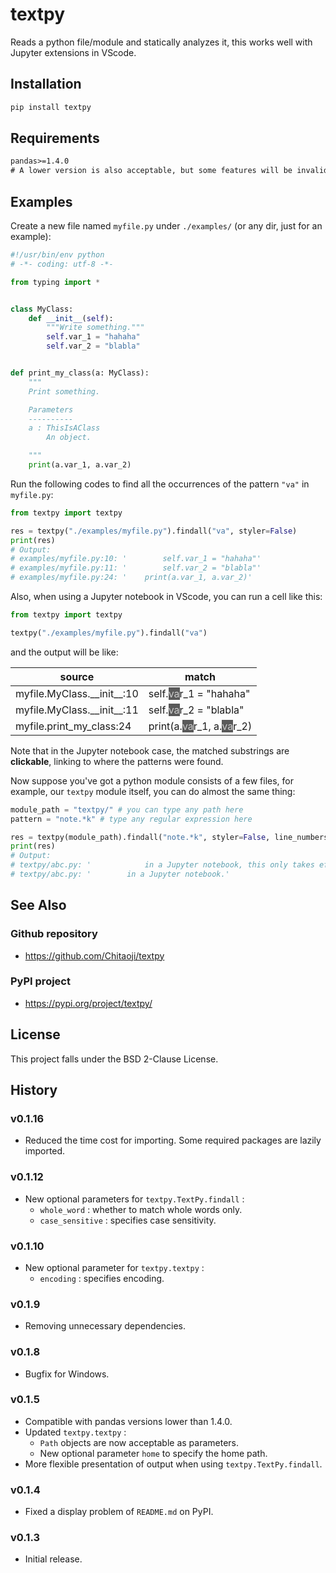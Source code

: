 # textpy
Reads a python file/module and statically analyzes it, this works well with Jupyter extensions in VScode.

## Installation

```sh
pip install textpy
```

## Requirements
```txt
pandas>=1.4.0 
# A lower version is also acceptable, but some features will be invalid.
```

## Examples
Create a new file named `myfile.py` under `./examples/` (or any dir, just for an example):

```py
#!/usr/bin/env python
# -*- coding: utf-8 -*-

from typing import *


class MyClass:
    def __init__(self):
        """Write something."""
        self.var_1 = "hahaha"
        self.var_2 = "blabla"


def print_my_class(a: MyClass):
    """
    Print something.

    Parameters
    ----------
    a : ThisIsAClass
        An object.

    """
    print(a.var_1, a.var_2)
```

Run the following codes to find all the occurrences of the pattern `"va"` in `myfile.py`:

```py
from textpy import textpy

res = textpy("./examples/myfile.py").findall("va", styler=False)
print(res)
# Output:
# examples/myfile.py:10: '        self.var_1 = "hahaha"'
# examples/myfile.py:11: '        self.var_2 = "blabla"'
# examples/myfile.py:24: '    print(a.var_1, a.var_2)'
```

Also, when using a Jupyter notebook in VScode, you can run a cell like this:

```py
from textpy import textpy

textpy("./examples/myfile.py").findall("va")
```

and the output will be like:

<table id="T_eb71c">
  <thead>
    <tr>
      <th id="T_eb71c_level0_col0" class="col_heading level0 col0">source</th>
      <th id="T_eb71c_level0_col1" class="col_heading level0 col1">match</th>
    </tr>
  </thead>
  <tbody>
    <tr>
      <td id="T_eb71c_row0_col0" class="data row0 col0"><a href='examples/myfile.py'
          style='text-decoration:none;color:inherit'>myfile</a>.<a href='examples/myfile.py'
          style='text-decoration:none;color:inherit'>MyClass</a>.<a href='examples/myfile.py'
          style='text-decoration:none;color:inherit'>__init__</a>:<a href='examples/myfile.py'
          style='text-decoration:none;color:inherit'>10</a></td>
      <td id="T_eb71c_row0_col1" class="data row0 col1"> self.<a href='examples/myfile.py'
          style='text-decoration:none;color:#cccccc;background-color:#595959'>va</a>r_1 = "hahaha"</td>
    </tr>
    <tr>
      <td id="T_eb71c_row1_col0" class="data row1 col0"><a href='examples/myfile.py'
          style='text-decoration:none;color:inherit'>myfile</a>.<a href='examples/myfile.py'
          style='text-decoration:none;color:inherit'>MyClass</a>.<a href='examples/myfile.py'
          style='text-decoration:none;color:inherit'>__init__</a>:<a href='examples/myfile.py'
          style='text-decoration:none;color:inherit'>11</a></td>
      <td id="T_eb71c_row1_col1" class="data row1 col1"> self.<a href='examples/myfile.py'
          style='text-decoration:none;color:#cccccc;background-color:#595959'>va</a>r_2 = "blabla"</td>
    </tr>
    <tr>
      <td id="T_eb71c_row2_col0" class="data row2 col0"><a href='examples/myfile.py'
          style='text-decoration:none;color:inherit'>myfile</a>.<a href='examples/myfile.py'
          style='text-decoration:none;color:inherit'>print_my_class</a>:<a href='examples/myfile.py'
          style='text-decoration:none;color:inherit'>24</a></td>
      <td id="T_eb71c_row2_col1" class="data row2 col1"> print(a.<a href='examples/myfile.py'
          style='text-decoration:none;color:#cccccc;background-color:#595959'>va</a>r_1, a.<a href='examples/myfile.py'
          style='text-decoration:none;color:#cccccc;background-color:#595959'>va</a>r_2)</td>
    </tr>
  </tbody>
</table>

Note that in the Jupyter notebook case, the matched substrings are **clickable**, linking to where the patterns were found.

Now suppose you've got a python module consists of a few files, for example, our `textpy` module itself, you can do almost the same thing:

```py
module_path = "textpy/" # you can type any path here
pattern = "note.*k" # type any regular expression here

res = textpy(module_path).findall("note.*k", styler=False, line_numbers=False)
print(res)
# Output:
# textpy/abc.py: '            in a Jupyter notebook, this only takes effect when'
# textpy/abc.py: '        in a Jupyter notebook.'
```

## See Also
### Github repository
* https://github.com/Chitaoji/textpy

### PyPI project
* https://pypi.org/project/textpy/

## License
This project falls under the BSD 2-Clause License.

## History

### v0.1.16
* Reduced the time cost for importing. Some required packages are lazily imported.

### v0.1.12
* New optional parameters for `textpy.TextPy.findall` :
  * `whole_word` : whether to match whole words only.
  * `case_sensitive` : specifies case sensitivity.

### v0.1.10
* New optional parameter for `textpy.textpy` :
  * `encoding` : specifies encoding.

### v0.1.9
* Removing unnecessary dependencies.

### v0.1.8
* Bugfix for Windows.

### v0.1.5
* Compatible with pandas versions lower than 1.4.0.
* Updated `textpy.textpy` :
  * `Path` objects are now acceptable as parameters.
  * New optional parameter `home` to specify the home path.
* More flexible presentation of output when using `textpy.TextPy.findall`.

### v0.1.4
* Fixed a display problem of `README.md` on PyPI.

### v0.1.3
* Initial release.
